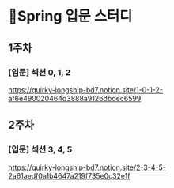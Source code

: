 # 🌱Spring 입문 스터디

## 1주차
### [입문] 섹션 0, 1, 2
https://quirky-longship-bd7.notion.site/1-0-1-2-af6e490020464d3888a9126dbdec6599
## 2주차
### [입문] 섹션 3, 4, 5
https://quirky-longship-bd7.notion.site/2-3-4-5-2a61aedf0a1b4647a219f735e0c32e1f


